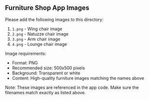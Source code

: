 ## Furniture Shop App Images

Please add the following images to this directory:

1. `1.png` - Wing chair image
2. `2.png` - Natuzze chair image
3. `3.png` - Arm chair image
4. `4.png` - Lounge chair image

Image requirements:

- Format: PNG
- Recommended size: 500x500 pixels
- Background: Transparent or white
- Content: High-quality furniture images matching the names above

Note: These images are referenced in the app code. Make sure the filenames match exactly as listed above.
